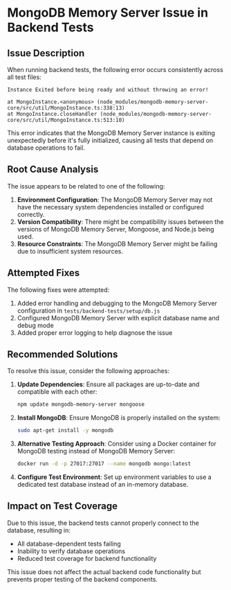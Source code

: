 # MongoDB Memory Server Issue in Backend Tests

## Issue Description

When running backend tests, the following error occurs consistently across all test files:

```
Instance Exited before being ready and without throwing an error!

at MongoInstance.<anonymous> (node_modules/mongodb-memory-server-core/src/util/MongoInstance.ts:338:13)
at MongoInstance.closeHandler (node_modules/mongodb-memory-server-core/src/util/MongoInstance.ts:513:10)
```

This error indicates that the MongoDB Memory Server instance is exiting unexpectedly before it's fully initialized, causing all tests that depend on database operations to fail.

## Root Cause Analysis

The issue appears to be related to one of the following:

1. **Environment Configuration**: The MongoDB Memory Server may not have the necessary system dependencies installed or configured correctly.
2. **Version Compatibility**: There might be compatibility issues between the versions of MongoDB Memory Server, Mongoose, and Node.js being used.
3. **Resource Constraints**: The MongoDB Memory Server might be failing due to insufficient system resources.

## Attempted Fixes

The following fixes were attempted:

1. Added error handling and debugging to the MongoDB Memory Server configuration in `tests/backend-tests/setup/db.js`
2. Configured MongoDB Memory Server with explicit database name and debug mode
3. Added proper error logging to help diagnose the issue

## Recommended Solutions

To resolve this issue, consider the following approaches:

1. **Update Dependencies**: Ensure all packages are up-to-date and compatible with each other:
   ```bash
   npm update mongodb-memory-server mongoose
   ```

2. **Install MongoDB**: Ensure MongoDB is properly installed on the system:
   ```bash
   sudo apt-get install -y mongodb
   ```

3. **Alternative Testing Approach**: Consider using a Docker container for MongoDB testing instead of MongoDB Memory Server:
   ```bash
   docker run -d -p 27017:27017 --name mongodb mongo:latest
   ```

4. **Configure Test Environment**: Set up environment variables to use a dedicated test database instead of an in-memory database.

## Impact on Test Coverage

Due to this issue, the backend tests cannot properly connect to the database, resulting in:

- All database-dependent tests failing
- Inability to verify database operations
- Reduced test coverage for backend functionality

This issue does not affect the actual backend code functionality but prevents proper testing of the backend components.
